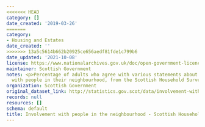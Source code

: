 ```yaml
---
<<<<<<< HEAD
category: []
date_created: '2019-03-26'
=======
category:
- Housing and Estates
date_created: ''
>>>>>>> 13a5c5614b662b20925ce656aedf81fde1c799b6
date_updated: '2021-10-08'
license: https://www.nationalarchives.gov.uk/doc/open-government-licence/version/3/
maintainer: Scottish Government
notes: <p>Percentage of adults who agree with various statements about involvement
  with people in their neighbourhood, from the Scottish Household Survey (SHS)</p>
organization: Scottish Government
original_dataset_link: http://statistics.gov.scot/data/involvement-with-people-in-the-neighbourhood---scottish-household-survey
records: null
resources: []
schema: default
title: Involvement with people in the neighbourhood - Scottish Household Survey
---
```


